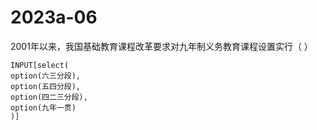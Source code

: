 # 2023a-06
2001年以来，我国基础教育课程改革要求对九年制义务教育课程设置实行（ ）
```meta-bind
INPUT[select(
option(六三分段),
option(五四分段),
option(四二三分段),
option(九年一贯)
)]
```